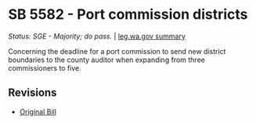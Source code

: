 # SB 5582 - Port commission districts
*Status: SGE - Majority; do pass.* | [leg.wa.gov summary](https://app.leg.wa.gov/billsummary?BillNumber=5582&Year=2021)

Concerning the deadline for a port commission to send new district boundaries to the county auditor when expanding from three commissioners to five.

## Revisions
* [Original Bill](1/)
